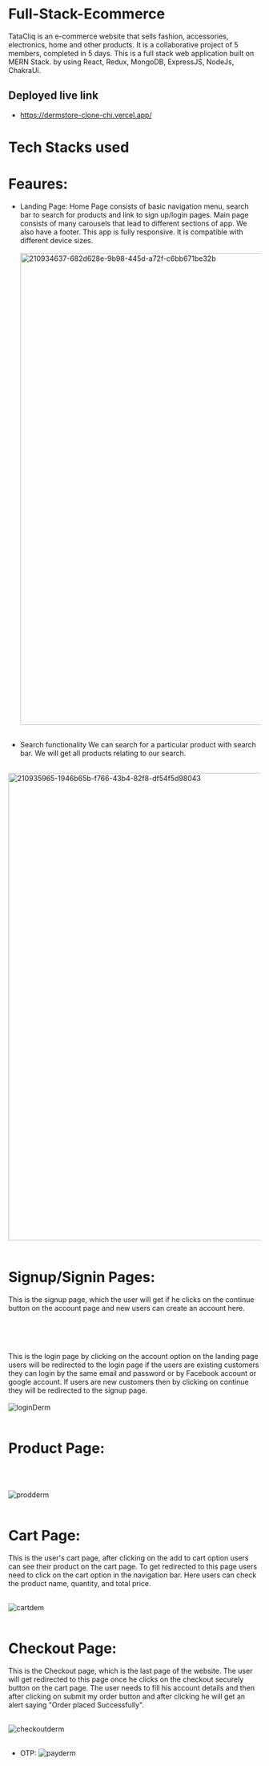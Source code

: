 # Full-Stack-Ecommerce
TataCliq is an e-commerce website that sells fashion, accessories, electronics, home and other products. It is a collaborative project of 5 members, completed in 5 days. This is a full stack web application built on MERN Stack. by using React, Redux, MongoDB, ExpressJS, NodeJs, ChakraUi.

## Deployed live link
- https://dermstore-clone-chi.vercel.app/


# Tech Stacks used


# Feaures:

- Landing Page:
Home Page consists of basic navigation menu, search bar to search for products and link to sign up/login pages. Main page consists of many carousels that lead to different sections of app. We also have a footer. This app is fully responsive. It is compatible with different device sizes. </br></br>
<img width="940" alt="210934637-682d628e-9b98-445d-a72f-c6bb671be32b" src="https://user-images.githubusercontent.com/107460617/214089244-5e790ad4-433b-44e2-b1e1-946848abb10e.png">  </br></br>


- Search functionality
We can search for a particular product with search bar. We will get all products relating to our search. </br></br>
<img width="932" alt="210935965-1946b65b-f766-43b4-82f8-df54f5d98043" src="https://user-images.githubusercontent.com/107460617/214089317-b378af11-d39f-4340-9c51-374f311f8601.png">
 </br></br>


# Signup/Signin Pages:
This is the signup page, which the user will get if he clicks on the continue button on the account page and new users can create an account here.</br></br>


</br></br>

This is the login page by clicking on the account option on the landing page users will be redirected to the login page if the users are existing customers they can login by the same email and password or by Facebook account or google account. If users are new customers then by clicking on continue they will be redirected to the signup page.</br></br>
![loginDerm](https://user-images.githubusercontent.com/107460617/213982648-f8597035-6bd7-4be9-85ec-72ef0e79b35d.PNG)</br></br>

# Product Page:

</br></br>

![prodderm](https://user-images.githubusercontent.com/107460617/213984603-7d4742e1-4d63-4cd8-aad1-ee7eaae9008b.PNG)</br></br>

# Cart Page:
This is the user's cart page, after clicking on the add to cart option users can see their product on the cart page. To get redirected to this page users need to click on the cart option in the navigation bar. Here users can check the product name, quantity, and total price.</br></br>

![cartdem](https://user-images.githubusercontent.com/107460617/213984684-7c10fcd1-9d0c-4d23-93da-c1f30b7136b6.PNG)</br></br>

# Checkout Page:
This is the Checkout page, which is the last page of the website. The user will get redirected to this page once he clicks on the checkout securely button on the cart page. The user needs to fill his account details and then after clicking on submit my order button and after clicking he will get an alert saying "Order placed Successfully".</br></br>

![checkoutderm](https://user-images.githubusercontent.com/107460617/213984937-e71f04dd-d3e5-4388-bb2b-e46465a8e7d4.PNG)</br></br>

- OTP:
![payderm](https://user-images.githubusercontent.com/107460617/213984999-d23750ce-04c9-48cf-9796-43154030e7fd.PNG)</br></br>














